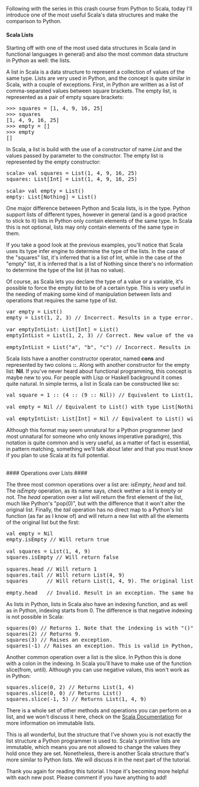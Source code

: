 Following with the series in this crash course from Python to Scala, today I'll
introduce one of the most useful Scala's data structures and make the
comparison to Python.

#### Scala Lists ####

Starting off with one of the most used data structures in Scala (and in
functional languages in general) and also the most common data structure in
Python as well: the lists.

A list in Scala is a data structure to represent a collection of values of the
same type. Lists are very used in Python, and the concept is quite similar in
Scala, with a couple of exceptions. First, in Python are written as a list of
comma-separated values between square brackets. The empty list, is represented
as a pair of empty square brackets:

<pre class="prettyprint lang-python">
>>> squares = [1, 4, 9, 16, 25]
>>> squares
[1, 4, 9, 16, 25]
>>> empty = []
>>> empty
[]
</pre>

In Scala, a list is build with the use of a constructor of name _List_ and
the values passed by parameter to the constructor. The empty list is
represented by the empty constructor:

<pre class="prettyprint lang-scala">
scala> val squares = List(1, 4, 9, 16, 25)
squares: List[Int] = List(1, 4, 9, 16, 25)

scala> val empty = List()
empty: List[Nothing] = List()
</pre>

<!-- more -->

One major difference between Python and Scala lists, is in the type. Python
support lists of different types, however in general (and is a good practice to
stick to it) lists in Python only contain elements of the same type. In Scala
this is not optional, lists may only contain elements of the same type in them.

If you take a good look at the previous examples, you'll notice that Scala uses
its type infer engine to determine the type of the lists. In the case of the
"squares" list, it's inferred that is a list of Int, while in the case of the
"empty" list, it is inferred that is a list of Nothing since there's no
information to determine the type of the list (it has no value).

Of course, as Scala lets you declare the type of a value or a variable, it's
possible to force the empty list to be of a certain type. This is very useful
in the needing of making some kind of manipulation between lists and operations
that requires the same type of list.

<pre class="prettyprint lang-scala">
var empty = List()
empty = List(1, 2, 3) // Incorrect. Results in a type error.

var emptyIntList: List[Int] = List()
emptyIntList = List(1, 2, 3) // Correct. New value of the variable is List(1, 2, 3)

emptyIntList = List("a", "b", "c") // Incorrect. Results in type error.
</pre>

Scala lists have a another constructor operator, named __cons__ and represented
by two colons **::**. Along with another constructor for the empty list:
**Nil**. If you've never heard about functional programming, this concept is
maybe new to you. For people with Lisp or Haskell background it comes quite
natural. In simple terms, a list in Scala can be constructed like so:

<pre class="prettyprint lang-scala">
val square = 1 :: (4 :: (9 :: Nil)) // Equivalent to List(1, 4, 9)

val empty = Nil // Equivalent to List() with type List[Nothing]

val emptyIntList: List[Int] = Nil // Equivalent to List() with type List[Int]
</pre>

Although this format may seem unnatural for a Python programmer (and most
unnatural for someone who only knows imperative paradigm), this notation is
quite common and is very useful, as a matter of fact is essential, in pattern
matching, something we'll talk about later and that you must know if you plan
to use Scala at its full potential.

<br/>
#### Operations over Lists ####

The three most common operations over a list are: _isEmpty_, _head_ and _tail_.
The _isEmpty_ operation, as its name says, check wether a list is empty or not.
The _head_ operation over a list will return the first element of the list,
much like Python's "pop(0)", but with the difference that it won't alter the
original list. Finally, the _tail_ operation has no direct map to a Python's
list function (as far as I know of) and will return a new list with all the
elements of the original list but the first:

<pre class="prettyprint lang-scala linenums">
val empty = Nil
empty.isEmpty // Will return true

val squares = List(1, 4, 9)
squares.isEmpty // Will return false

squares.head // Will return 1
squares.tail // Will return List(4, 9)
squares      // Will return List(1, 4, 9). The original list never changes.

empty.head   // Invalid. Result in an exception. The same happens to empty.tail
</pre>

As lists in Python, lists in Scala also have an indexing function, and as well
as in Python, indexing starts from 0. The difference is that negative indexing
is not possible in Scala:

<pre class="prettyprint lang-scala linenums:12">
squares(0) // Returns 1. Note that the indexing is with "()" instead of "[]".
squares(2) // Returns 9.
squares(3) // Raises an exception.
squares(-1) // Raises an exception. This is valid in Python, not in Scala.
</pre>

Another common operation over a list is the slice. In Python this is done with
a colon in the indexing. In Scala you'll have to make use of the function
slice(from, until). Although you can use negative values, this won't work as in
Python:

<pre class="prettyprint lang-scala linenums:16">
squares.slice(0, 2) // Returns List(1, 4)
squares.slice(0, 0) // Returns List()
squares.slice(-1, 5) // Returns List(1, 4, 9)
</pre>

There is a whole set of other methods and operations you can perform on a list,
and we won't discuss it here, check on the [Scala
Documentation](http://www.scala-lang.org/api/current/index.html) for more
information on immutable lists.

This is all wonderful, but the structure that I've shown you is not exactly the
list structure a Python programmer is used to. Scala's primitive lists are
immutable, which means you are not allowed to change the values they hold once
they are set. Nonetheless, there is another Scala structure that's more similar
to Python lists. We will discuss it in the next part of the tutorial.

Thank you again for reading this tutorial. I hope it's becoming more helpful
with each new post. Please comment if you have anything to add!
